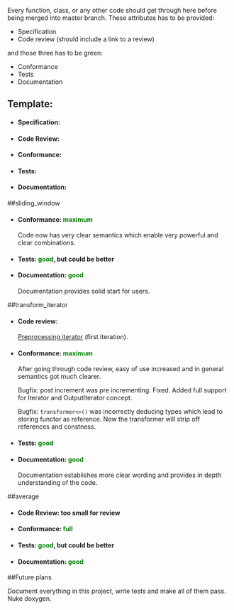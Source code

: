 Every function, class, or any other code should get through here before being merged into master branch. These attributes has to be provided:
 
 - Specification
 - Code review (should include a link to a review)
 
 and those three has to be green:
 - Conformance
 - Tests
 - Documentation
 
 <h2>Template:</h2>
 
  - <h4>Specification: </h4>
  
  - <h4>Code Review: </h4>
 
  - <h4>Conformance: </h4>
  
  - <h4>Tests: </h4>
   
  - <h4>Documentation: </h4>
 
##sliding_window

 - <h4>Conformance: <font color=green>maximum</font> </h4>
 
   Code now has very clear semantics which enable very powerful and clear combinations.
 
 - <h4> Tests: <font color="green">good</font>, but could be better</h4>
 
 - <h4> Documentation: <font color="green">good</font></h4>
 
   Documentation provides solid start for users.
 
 ##transform_iterator
    
 - <h4>Code review:</h4>
 
   [Preprocessing iterator](http://codereview.stackexchange.com/questions/155866/preprocessing-iterator) (first iteration).
 
 - <h4>Conformance: <font color=green>maximum</font> </h4>
  
   After going through code review, easy of use increased and in general semantics got much clearer.
  
   Bugfix: post increment was pre incrementing. Fixed. Added full support for Iterator and OutputIterator concept.
   
   Bugfix: `transformer<>()` was incorrectly deducing types which lead to storing functor as reference. 
   Now the transformer will strip off references and constness.
  
  - <h4> Tests: <font color="green">good</font></h4>
  
  - <h4> Documentation: <font color=green>good</font></h4>
  
    Documentation establishes more clear wording and provides in depth understanding of the code.
    
##average
   
   - <h4>Code Review: too small for review</h4>
  
   - <h4>Conformance: <font color="green">full</font></h4>
   
   - <h4>Tests: <font color="green">good</font>, but could be better</h4>
    
   - <h4>Documentation: <font color="green">good</font></h4>
  
##Future plans

Document everything in this project, write tests and make all of them pass. Nuke doxygen.